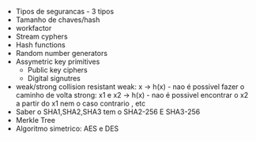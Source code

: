 
- Tipos de segurancas - 3 tipos
- Tamanho de chaves/hash
- workfactor 
- Stream cyphers
- Hash functions
- Random number generators
- Assymetric key primitives
	- Public key ciphers
	- Digital signutres
- weak/strong collision resistant
	weak: x -> h(x) - nao é possivel fazer o caminho de volta
	strong: x1 e x2 -> h(x) - nao é possivel encontrar o x2 a partir do x1 nem o caso contrario , etc
- Saber o SHA1,SHA2,SHA3
	tem o SHA2-256 E SHA3-256
- Merkle Tree
- Algoritmo simetrico: AES e DES